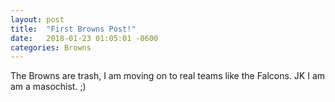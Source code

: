 ```yaml
---
layout: post
title:  "First Browns Post!"
date:   2018-01-23 01:05:01 -0600
categories: Browns
---
```


The Browns are trash, I am moving on to real teams like the Falcons. JK I am am a masochist. ;)
